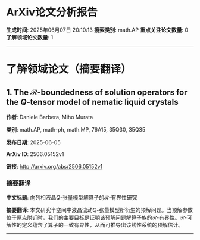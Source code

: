# ArXiv论文分析报告

**生成时间**: 2025年06月07日 20:10:13
**搜索类别**: math.AP
**重点关注论文数量**: 0
**了解领域论文数量**: 1

---

# 了解领域论文（摘要翻译）

## 1. The $\mathcal{R}$-boundedness of solution operators for the $Q$-tensor model of nematic liquid crystals

**作者**: Daniele Barbera, Miho Murata

**类别**: math.AP, math-ph, math.MP, 76A15, 35Q30, 35Q35

**发布日期**: 2025-06-05

**ArXiv ID**: 2506.05152v1

**链接**: http://arxiv.org/abs/2506.05152v1

### 摘要翻译

**中文标题**: 向列相液晶$Q$-张量模型解算子的$\mathcal{R}$-有界性研究  

**摘要翻译**: 本文研究半空间中液晶流动$Q$-张量模型所衍生的预解问题。当预解参数位于原点附近时，我们的主要目标是证明该预解问题解算子族的$\mathcal{R}$-有界性。$\mathcal{R}$-可解性的定义蕴含了算子的一致有界性，从而可推导出该线性系统的预解估计。

---

